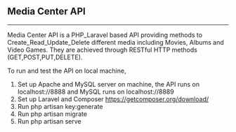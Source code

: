 
## Media Center API
- - - -
Media Center API is a PHP_Laravel based API providing methods to Create_Read_Update_Delete different media including Movies, Albums and Video Games. They are achieved through RESTful HTTP methods (GET,POST,PUT,DELETE).

To run and test the API on local machine,
1. Set up Apache and MySQL server on machine, the API runs on localhost://8888 and MySQL runs on localhost://8889
2. Set up Laravel and Composer https://getcomposer.org/download/
3. Run php artisan key:generate
4. Run php artisan migrate
5. Run php artisan serve